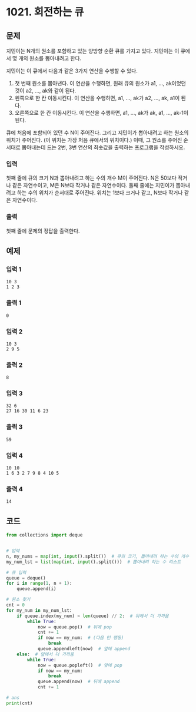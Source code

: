 # 1021. 회전하는 큐

## 문제

지민이는 N개의 원소를 포함하고 있는 양방향 순환 큐를 가지고 있다. 지민이는 이 큐에서 몇 개의 원소를 뽑아내려고 한다.

지민이는 이 큐에서 다음과 같은 3가지 연산을 수행할 수 있다.

1. 첫 번째 원소를 뽑아낸다. 이 연산을 수행하면, 원래 큐의 원소가 a1, ..., ak이었던 것이 a2, ..., ak와 같이 된다.
2. 왼쪽으로 한 칸 이동시킨다. 이 연산을 수행하면, a1, ..., ak가 a2, ..., ak, a1이 된다.
3. 오른쪽으로 한 칸 이동시킨다. 이 연산을 수행하면, a1, ..., ak가 ak, a1, ..., ak-1이 된다.

큐에 처음에 포함되어 있던 수 N이 주어진다. 그리고 지민이가 뽑아내려고 하는 원소의 위치가 주어진다. (이 위치는 가장 처음 큐에서의 위치이다.) 이때, 그 원소를 주어진 순서대로 뽑아내는데 드는 2번, 3번 연산의 최솟값을 출력하는 프로그램을 작성하시오.



### 입력

첫째 줄에 큐의 크기 N과 뽑아내려고 하는 수의 개수 M이 주어진다. N은 50보다 작거나 같은 자연수이고, M은 N보다 작거나 같은 자연수이다. 둘째 줄에는 지민이가 뽑아내려고 하는 수의 위치가 순서대로 주어진다. 위치는 1보다 크거나 같고, N보다 작거나 같은 자연수이다.

### 출력

첫째 줄에 문제의 정답을 출력한다.





## 예제

### 입력 1

```
10 3
1 2 3
```

### 출력 1

```
0
```



### 입력 2

```
10 3
2 9 5
```

### 출력 2

```
8
```



### 입력 3

```
32 6
27 16 30 11 6 23
```

### 출력 3

```
59
```



### 입력 4

```
10 10
1 6 3 2 7 9 8 4 10 5
```

### 출력 4

```
14
```





## 코드

```python
from collections import deque


# 입력
n, my_nums = map(int, input().split())  # 큐의 크기, 뽑아내려 하는 수의 개수
my_num_lst = list(map(int, input().split()))  # 뽑아내려 하는 수 리스트

# 큐 입력
queue = deque()
for i in range(1, n + 1):
    queue.append(i)

# 원소 찾기
cnt = 0
for my_num in my_num_lst:
    if queue.index(my_num) > len(queue) // 2:  # 뒤에서 더 가까움
        while True:
            now = queue.pop()  # 뒤에 pop
            cnt += 1
            if now == my_num:  # (다음 턴 행동)
                break
            queue.appendleft(now)  # 앞에 append
    else:  # 앞에서 더 가까움
        while True:
            now = queue.popleft()  # 앞에 pop
            if now == my_num:
                break
            queue.append(now)  # 뒤에 append
            cnt += 1

# ans
print(cnt)
```













